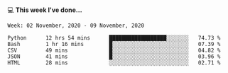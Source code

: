 💻 **This week I've done...**

<!--START_SECTION:waka-->
```text
Week: 02 November, 2020 - 09 November, 2020

Python      12 hrs 54 mins      ██████████████████░░░░░░░   74.73 % 
Bash        1 hr 16 mins        █░░░░░░░░░░░░░░░░░░░░░░░░   07.39 % 
CSV         49 mins             █░░░░░░░░░░░░░░░░░░░░░░░░   04.82 % 
JSON        41 mins             █░░░░░░░░░░░░░░░░░░░░░░░░   03.96 % 
HTML        28 mins             ░░░░░░░░░░░░░░░░░░░░░░░░░   02.71 %
```
<!--END_SECTION:waka-->
